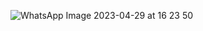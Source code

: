 ![WhatsApp Image 2023-04-29 at 16 23 50](https://user-images.githubusercontent.com/94568896/235489635-34355df3-4751-4e71-a64c-1a5c4361c772.jpeg)


